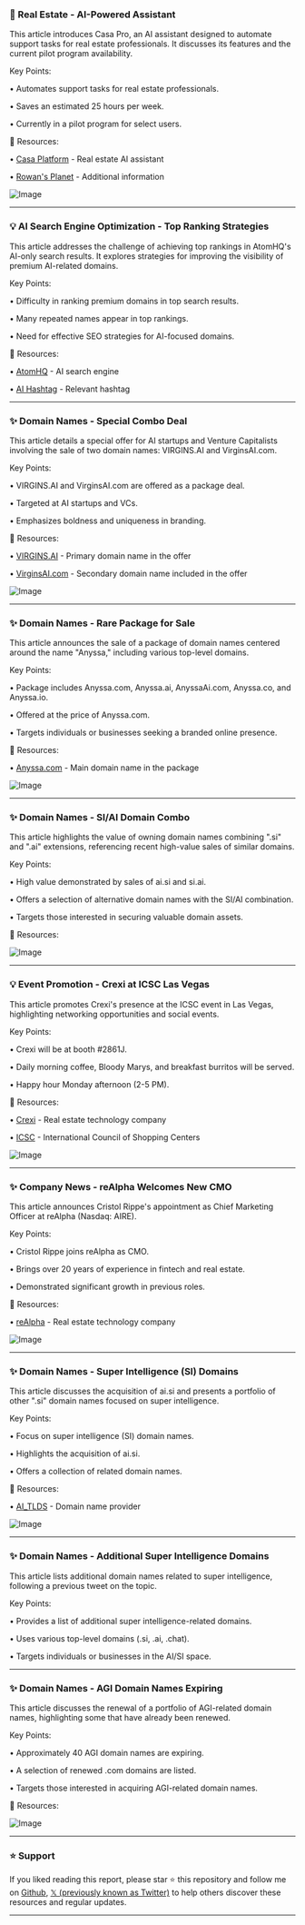 ### 🤖 Real Estate - AI-Powered Assistant

This article introduces Casa Pro, an AI assistant designed to automate support tasks for real estate professionals.  It discusses its features and the current pilot program availability.

Key Points:

• Automates support tasks for real estate professionals.

• Saves an estimated 25 hours per week.

• Currently in a pilot program for select users.


🔗 Resources:

• [Casa Platform](https://x.com/casaplatform) - Real estate AI assistant

• [Rowan's Planet](https://x.com/rowans_planet) - Additional information

![Image](https://pbs.twimg.com/amplify_video_thumb/1927421103590215680/img/1JdeM8OUcUgTROEj.jpg)


---
### 💡 AI Search Engine Optimization - Top Ranking Strategies

This article addresses the challenge of achieving top rankings in AtomHQ's AI-only search results.  It explores strategies for improving the visibility of premium AI-related domains.


Key Points:

• Difficulty in ranking premium domains in top search results.

• Many repeated names appear in top rankings.

•  Need for effective SEO strategies for AI-focused domains.


🔗 Resources:

• [AtomHQ](https://x.com/atomHQ) - AI search engine

• [AI Hashtag](https://x.com/hashtag/AI?src=hashtag_click) - Relevant hashtag


---
### ✨ Domain Names - Special Combo Deal

This article details a special offer for AI startups and Venture Capitalists involving the sale of two domain names: VIRGINS.AI and VirginsAI.com.


Key Points:

•  VIRGINS.AI and VirginsAI.com are offered as a package deal.

•  Targeted at AI startups and VCs.

•  Emphasizes boldness and uniqueness in branding.



🔗 Resources:

• [VIRGINS.AI](http://VIRGINS.AI) -  Primary domain name in the offer

• [VirginsAI.com](http://VirginsAI.com) - Secondary domain name included in the offer

![Image](https://pbs.twimg.com/media/GrAD-e5XAAAl5zM?format=jpg&name=small)


---
### ✨ Domain Names - Rare Package for Sale

This article announces the sale of a package of domain names centered around the name "Anyssa," including various top-level domains.


Key Points:

• Package includes Anyssa.com, Anyssa.ai, AnyssaAi.com, Anyssa.co, and Anyssa.io.

• Offered at the price of Anyssa.com.

•  Targets individuals or businesses seeking a branded online presence.


🔗 Resources:

• [Anyssa.com](http://Anyssa.com) - Main domain name in the package

![Image](https://pbs.twimg.com/media/Gq90wSZXcAARSy_?format=jpg&name=small)


---
### ✨ Domain Names -  SI/AI Domain Combo

This article highlights the value of owning domain names combining ".si" and ".ai" extensions, referencing recent high-value sales of similar domains.


Key Points:

• High value demonstrated by sales of ai.si and si.ai.

•  Offers a selection of alternative domain names with the SI/AI combination.

•  Targets those interested in securing valuable domain assets.


🔗 Resources:

![Image](https://pbs.twimg.com/media/GqTv1vzbAAAONlS?format=jpg&name=small)



---
### 💡 Event Promotion - Crexi at ICSC Las Vegas

This article promotes Crexi's presence at the ICSC event in Las Vegas, highlighting networking opportunities and social events.


Key Points:

• Crexi will be at booth #2861J.

•  Daily morning coffee, Bloody Marys, and breakfast burritos will be served.

•  Happy hour Monday afternoon (2-5 PM).


🔗 Resources:

• [Crexi](https://x.com/CREXinc) - Real estate technology company

• [ICSC](https://x.com/ICSC) - International Council of Shopping Centers

![Image](https://pbs.twimg.com/media/GqSB7R3a4AA06Z_?format=jpg&name=small)


---
### ✨ Company News - reAlpha Welcomes New CMO

This article announces Cristol Rippe's appointment as Chief Marketing Officer at reAlpha (Nasdaq: AIRE).


Key Points:

• Cristol Rippe joins reAlpha as CMO.

•  Brings over 20 years of experience in fintech and real estate.

•  Demonstrated significant growth in previous roles.


🔗 Resources:

• [reAlpha](https://x.com/reAlpha) -  Real estate technology company


![Image](https://pbs.twimg.com/media/Gp2OhK1WIAA6eHR?format=jpg&name=small)


---
### ✨ Domain Names - Super Intelligence (SI) Domains

This article discusses the acquisition of ai.si and presents a portfolio of other ".si" domain names focused on super intelligence.


Key Points:

•  Focus on super intelligence (SI) domain names.

•  Highlights the acquisition of ai.si.

•  Offers a collection of related domain names.



🔗 Resources:

• [AI_TLDS](https://x.com/AI_TLDS) -  Domain name provider


![Image](https://pbs.twimg.com/media/GpyeYJobIAAKIlv?format=png&name=small)



---
### ✨ Domain Names - Additional Super Intelligence Domains

This article lists additional domain names related to super intelligence, following a previous tweet on the topic.


Key Points:

•  Provides a list of additional super intelligence-related domains.

•  Uses various top-level domains (.si, .ai, .chat).

•  Targets individuals or businesses in the AI/SI space.



---
### ✨ Domain Names - AGI Domain Names Expiring

This article discusses the renewal of a portfolio of AGI-related domain names, highlighting some that have already been renewed.


Key Points:

• Approximately 40 AGI domain names are expiring.

•  A selection of renewed .com domains are listed.

•  Targets those interested in acquiring AGI-related domain names.


🔗 Resources:

![Image](https://pbs.twimg.com/media/GpRaoB1bYAQeQI8?format=jpg&name=small)


---

### ⭐️ Support

If you liked reading this report, please star ⭐️ this repository and follow me on [Github](https://github.com/Drix10), [𝕏 (previously known as Twitter)](https://x.com/DRIX_10_) to help others discover these resources and regular updates.

---